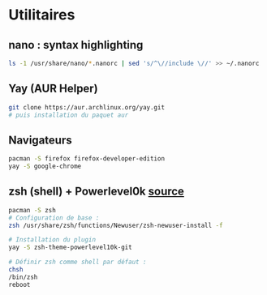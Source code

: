 # Utilitaires

## nano : syntax highlighting
```bash
ls -1 /usr/share/nano/*.nanorc | sed 's/^\//include \//' >> ~/.nanorc
```

## Yay (AUR Helper)
```bash
git clone https://aur.archlinux.org/yay.git
# puis installation du paquet aur
```

## Navigateurs
```bash
pacman -S firefox firefox-developer-edition
yay -S google-chrome
```

## zsh (shell) + Powerlevel0k [source](https://github.com/romkatv/powerlevel10k#meslo-nerd-font-patched-for-powerlevel10k)
```bash
pacman -S zsh
# Configuration de base :
zsh /usr/share/zsh/functions/Newuser/zsh-newuser-install -f

# Installation du plugin
yay -S zsh-theme-powerlevel10k-git

# Définir zsh comme shell par défaut :
chsh
/bin/zsh
reboot
```
